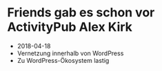 # Friends gab es schon vor ActivityPub Alex Kirk
- 2018-04-18
- Vernetzung innerhalb von WordPress
- Zu WordPress-Ökosystem lastig
